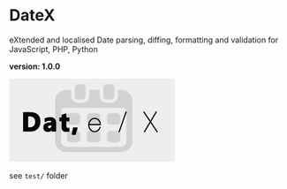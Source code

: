 # DateX

eXtended and localised Date parsing, diffing, formatting and validation for JavaScript, PHP, Python

**version: 1.0.0**

![DateX](/datex.jpg)


see `test/` folder